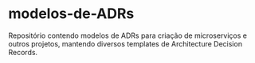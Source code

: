 # modelos-de-ADRs
Repositório contendo modelos de ADRs para criação de microserviços e outros projetos, mantendo diversos templates de Architecture Decision Records.
